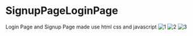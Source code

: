 # SignupPageLoginPage
Login Page and Signup Page made use html css and javascript
![1](https://github.com/EnesKabakaya/SignupPageLoginPage/assets/111273735/172e8fc4-d09d-4147-81d8-da72ac380937)
![2](https://github.com/EnesKabakaya/SignupPageLoginPage/assets/111273735/d6ea0e4e-c36c-40cf-a7de-dc1b78155e50)
![3](https://github.com/EnesKabakaya/SignupPageLoginPage/assets/111273735/a3b555b0-9dd5-4af4-b36e-46c8f731c8b4)
